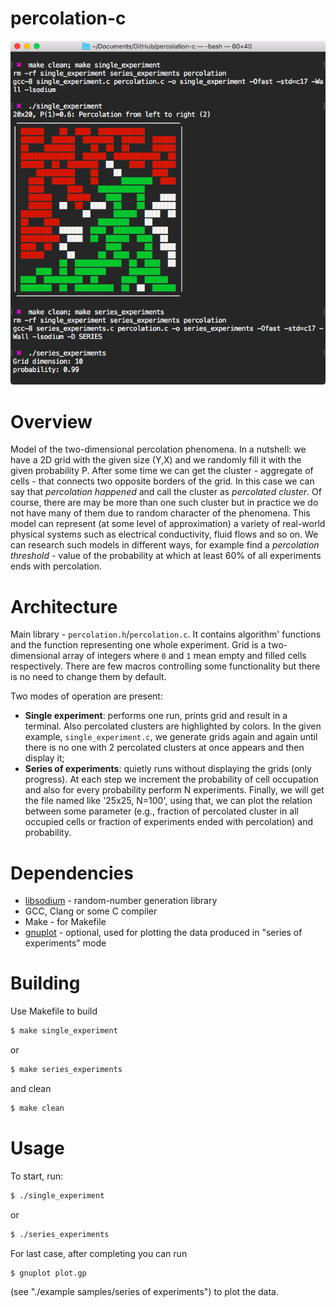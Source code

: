# percolation-c
![20x20](/example%20samples/single%20experiment/20x20.png)


# Overview
Model of the two-dimensional percolation phenomena. In a nutshell: we have a 2D grid with the given size (Y,X) and we randomly fill it with the given probability P. After some time we can get the cluster - aggregate of cells - that connects two opposite borders of the grid. In this case we can say that *percolation happened* and call the cluster as *percolated cluster*. Of course, there are may be more than one such cluster but in practice we do not have many of them due to random character of the phenomena. This model can represent (at some level of approximation) a variety of real-world physical systems such as electrical conductivity, fluid flows and so on. We can research such models in different ways, for example find a *percolation threshold* - value of the probability at which at least 60% of all experiments ends with percolation.


# Architecture
Main library - `percolation.h`/`percolation.c`. It contains algorithm' functions and the function representing one whole experiment. Grid is a two-dimensional array of integers where `0` and `1` mean empty and filled cells respectively. There are few macros controlling some functionality but there is no need to change them by default.

Two modes of operation are present:
  - **Single experiment**: performs one run, prints grid and result in a terminal. Also percolated clusters are highlighted by colors. In the given example, `single_experiment.c`, we generate grids again and again until there is no one with 2 percolated clusters at once appears and then display it;
  - **Series of experiments**: quietly runs without displaying the grids (only progress). At each step we increment the probability of cell occupation and also for every probability perform N experiments. Finally, we will get the file named like '25x25, N=100', using that, we can plot the relation between some parameter (e.g., fraction of percolated cluster in all occupied cells or fraction of experiments ended with percolation) and probability.


# Dependencies
  - [libsodium](https://download.libsodium.org/doc) - random-number generation library
  - GCC, Clang or some C compiler
  - Make - for Makefile
  - [gnuplot](http://www.gnuplot.info) - optional, used for plotting the data produced in "series of experiments" mode


# Building
Use Makefile to build
```bash
$ make single_experiment
```
or
```bash
$ make series_experiments
```
and clean
```bash
$ make clean
```


# Usage
To start, run:
```bash
$ ./single_experiment
```
or
```bash
$ ./series_experiments
```
For last case, after completing you can run
```bash
$ gnuplot plot.gp
```
(see "./example samples/series of experiments") to plot the data.
